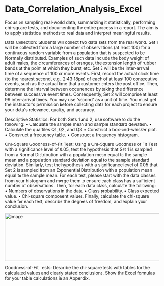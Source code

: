 # Data_Correlation_Analysis_Excel
Focus on sampling real-world data, summarizing it statistically, performing chi-square tests, and documenting the entire process in a report. The aim is to apply statistical methods to real data and interpret meaningful results.


Data Collection: Students will collect two data sets from the real world. Set 1 will be collected
from a large number of observations (at least 100) for a continuous random variable from a
population that is suspected to be Normally distributed. Examples of such data include the body
weight of adult males, the circumferences of oranges, the extension length of rubber bands at the
point at which they burst, etc. Set 2 will be the inter-arrival time of a sequence of 100 or more
events. First, record the actual clock time (to the nearest second, e.g., 2:43:18pm) of each of at
least 100 consecutive events, such as the actual time that a customer enters the post office. Then,
determine the interval between occurrences by taking the difference between successive event
times. Consequently, Set 2 will comprise at least 99 inter-arrival times. You may use 'second' as a
unit of time. You must get the instructor’s permission before collecting data for each project to
ensure your data's relevance, quality, and accuracy.

Descriptive Statistics: For both Sets 1 and 2, use software to do the following:
• Calculate the sample mean and sample standard deviation.
• Calculate the quartiles Q1, Q2, and Q3.
• Construct a box-and-whisker plot.
• Construct a frequency table.
• Construct a frequency histogram.



Chi-Square Goodness-of-Fit Test: Using a Chi-Square Goodness of Fit Test with a significance
level of 0.05, test the hypothesis that Set 1 is sampled from a Normal Distribution with a population
mean equal to the sample mean and a population standard deviation equal to the sample standard
deviation. Similarly, test the hypothesis with a significance level of 0.05 that Set 2 is sampled from
an Exponential Distribution with a population mean equal to the sample mean. For each test, please
start with the data classes from your histogram and merge them to ensure each class has a sufficient
number of observations. Then, for each data class, calculate the following:
• Numbers of observations in the data.
• Class probability.
• Class expected value.
• Chi-square component values.
Finally, calculate the chi-square value for each test, describe the degrees of freedom, and explain
your conclusion.

<img width="546" height="156" alt="image" src="https://github.com/user-attachments/assets/034e2c48-3ef9-4a60-a369-f72bb64d1ea8" />

 Goodness-of-Fit Tests: Describe the chi-square tests with tables for the calculated values and
clearly stated conclusions. Show the Excel formulas for your table calculations in an
Appendix.
